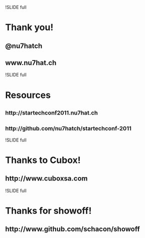 !SLIDE full
# Thank you!

<footer>
  <h2>@nu7hatch</h2>
  <h2>www.nu7hat.ch</h2>
</footer>

!SLIDE full
# Resources

<footer>
  <h2><small>http://startechconf2011.nu7hat.ch</small></h2>
  <h2><small>http://github.com/nu7hatch/startechconf-2011</small></h2>
</footer>

!SLIDE full
# Thanks to Cubox!

<footer>
  <h2>http://www.cuboxsa.com</h2>
</footer>

!SLIDE full
# Thanks for showoff!

<footer>
  <h2>http://www.github.com/schacon/showoff</h2>
</footer>
